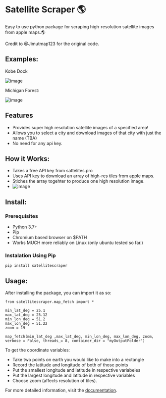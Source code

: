 # Satellite Scraper 🌎
Easy to use python package for scraping high-resolution satellite images from apple maps.🌎

Credit to @Jimutmap123 for the original code.

## Examples:
Kobe Dock

![image](https://github.com/user-attachments/assets/64d393be-eeca-42c2-8971-b4920cf3743a)


Michigan Forest:

![image](https://github.com/user-attachments/assets/babadade-fe91-4a98-a63d-ed24cdc6bca7)

## Features
  - Provides super high resolution satellite images of a specified area!
  - Allows you to select a city and download images of that city with just the name (TBA)
  - No need for any api key.

## How it Works:
  - Takes a free API key from sattelites.pro
  - Uses API key to download an array of high-res tiles from apple maps.
  - Stiches the array togehter to produce one high resolution image.
  - ![image](https://github.com/user-attachments/assets/0a8395b7-cb58-4849-9af2-4a84380f7869)


## Install:

### Prerequisites
- Python 3.7+
- Pip
- Chromium based browser on $PATH
- Works MUCH more reliably on Linux (only ubuntu tested so far.)

### Instalation Using Pip

```
pip install satellitescraper
```

## Usage:

  After installing the package, you can import it as so:
  ```
  from satellitescraper.map_fetch import *

  min_lat_deg = 25.1 
  max_lat_deg = 25.12
  min_lon_deg = 51.2
  max_lon_deg = 51.22
  zoom = 19

  map_fetch(min_lat_deg ,max_lat_deg, min_lon_deg, max_lon_deg, zoom, verbose = False, threads_= 8, container_dir = "myOutputFolder")
  ```
  To get the coordinate variables:
  - Take two points on earth you would like to make into a rectangle
  - Record the latitude and longitude of both of those points
  - Put the smallest longitude and latitude in respective variabeles
  - Put the largest longitude and latitude in respective variables
  - Choose zoom (affects resolution of tiles).

For more detailed information, visit the [documentation](https://github.com/Mostafamabrok/satellitescraper/tree/main/docs).

